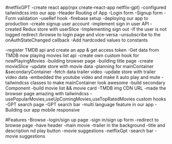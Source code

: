 #netflixGPT
-create react app(npx create-react-app netflix-gpt)
-configured tailwindcss into our app
-Header
Routing of App
-Login form
-Signup form
-Form validation
-useRef hook
-firebase setup
-deploying our app to production
-create signup user account
-implement sign in user API
-created Redux store with userSlice
-Implementing sign out
-If the user is not logged redirect /browse to login page and vice-versa
-unsubscribe to the onAuthStateChanged callback
-Add hardcoded values to constants
<!-- -language=en-US& -->
-register TMDB api and create an app & get access token
-Get data from TMDB now playing movies list api
-create own custom hook for nowPlayingMovies
-building browser page
-building title page
-create movieSlice
-update store with movie data
-planning for mainContainer &secondaryContainer
-fetch data trailer video
-update store with trailer video data
-embedded the youtube video and make it auto play and mute
-tailwindcss classes to make mainContainer look awesome
-build secondary Component
-build movie list && movie card
-TMDB img CDN URL
-made the browser page amazing with tailwindcss
-usePopularMovies,useUpComingMovies,useTopRatedMovies custom hooks
-GPT search page
-GPT search bar
-multi language feature in our app
-Building our app mobile responsive

#Features
-Browse
  -login/sign up page
    -sign in/sign up form
    -redirect to browse page
  -have header
  -main movie
     -trailer in the background
     -title and description nd play button
     -movie suggestions
 -netflixGpt
   -search bar
   -movie suggestions